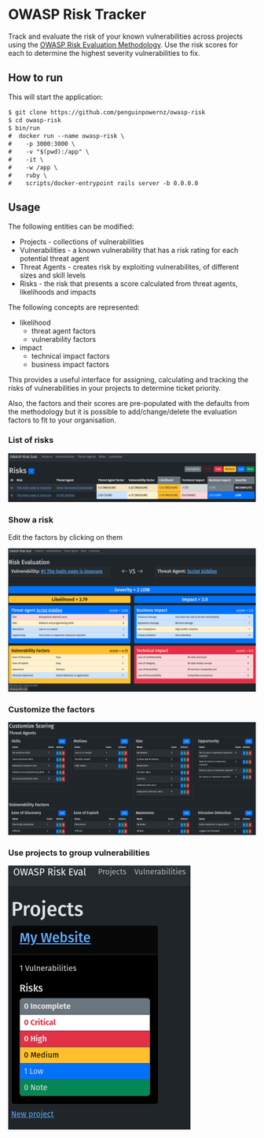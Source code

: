 # OWASP Risk Tracker

Track and evaluate the risk of your known vulnerabilities across projects using the [OWASP Risk Evaluation Methodology](https://owasp.org/www-community/OWASP_Risk_Rating_Methodology). Use the
risk scores for each to determine the highest severity vulnerabilities to fix.

## How to run

This will start the application:

    $ git clone https://github.com/penguinpowernz/owasp-risk
    $ cd owasp-risk
    $ bin/run
    #  docker run --name owasp-risk \
    #    -p 3000:3000 \
    #    -v "$(pwd):/app" \
    #    -it \
    #    -w /app \
    #    ruby \
    #    scripts/docker-entrypoint rails server -b 0.0.0.0

## Usage

The following entities can be modified:

- Projects - collections of vulnerabilities
- Vulnerabilities - a known vulnerability that has a risk rating for each potential threat agent
- Threat Agents - creates risk by exploiting vulnerabilites, of different sizes and skill levels
- Risks - the risk that presents a score calculated from threat agents, likelihoods and impacts

The following concepts are represented:

- likelihood
    - threat agent factors
    - vulnerability factors
- impact
    - technical impact factors
    - business impact factors

This provides a useful interface for assigning, calculating and tracking the risks of
vulnerabilities in your projects to determine ticket priority.

Also, the factors and their scores are pre-populated with the defaults from the methodology but
it is possible to add/change/delete the evaluation factors to fit to your organisation.

### List of risks

![risks-index.png](risks-index.png)

### Show a risk

Edit the factors by clicking on them

![risks-show.png](risks-show.png)

### Customize the factors

![customize.png](customize.png)

### Use projects to group vulnerabilities

![projects.png](projects.png)
